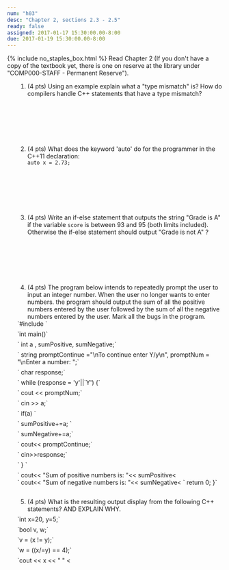 ```yaml
---
num: "h03"
desc: "Chapter 2, sections 2.3 - 2.5"
ready: false
assigned: 2017-01-17 15:30:00.00-8:00
due: 2017-01-19 15:30:00.00-8:00
---
```

{% include no_staples_box.html %}
Read Chapter 2 (If you don't have a copy of the textbook yet, there is one on reserve at the library under "COMP000-STAFF - Permanent Reserve").

<ol markdown="1">

1.	(4 pts) Using an example explain what a "type mismatch" is? How do compilers handle C++ statements that have a type mismatch?

  <div style="margin-bottom:8em"></div>

2.	(4 pts) What does the keyword 'auto' do for the programmer in the C++11 declaration: <div markdown="1"> `auto x = 2.73;`</div>
<div style="margin-bottom:8em"></div>

3. (4 pts) Write an if-else statement that outputs the string "Grade is A" if the variable `score` is between 93 and 95 (both limits included). Otherwise the if-else statement should output "Grade is not A" ?
<div style="margin-bottom:8em"></div>
 
<div class="pagebreak"></div>
<div style="margin-bottom:4em"></div>

4.	(4 pts) The program below intends to repeatedly prompt the user to input an integer number. When the user no longer wants to enter numbers. the program should output the sum of all the positive numbers entered by the user followed by the sum of all the negative numbers entered by the user.  Mark all the bugs in the program.

<div markdown="1">
`#include <iostream>`
  <div style="margin-bottom:0.5em"></div>
`int main()`
  <div style="margin-bottom:0.5em"></div>
`    int a , sumPositive, sumNegative;`
  <div style="margin-bottom:0.5em"></div>
`    string promptContinue ="\nTo continue enter Y/y\n", promptNum = "\nEnter a number: ";`
  <div style="margin-bottom:0.5em"></div>
`    char response;`
  <div style="margin-bottom:0.5em"></div>
`    while (response = 'y'||`Y') {`
  <div style="margin-bottom:0.5em"></div>
`       cout << promptNum;`
  <div style="margin-bottom:0.5em"></div>
`       cin >> a;`
  <div style="margin-bottom:0.5em"></div>
`       if(a) `
  <div style="margin-bottom:0.5em"></div>
  `          sumPositive+=a; `
  <div style="margin-bottom:0.5em"></div>
`       sumNegative+=a;`
  <div style="margin-bottom:0.5em"></div>
`       cout<< promptContinue;`
  <div style="margin-bottom:0.5em"></div>
`       cin>>response;`
  <div style="margin-bottom:0.5em"></div>
`    } `
 <div style="margin-bottom:0.5em"></div>
`    cout<< "Sum of positive numbers is: "<< sumPositive<<endl;`
 <div style="margin-bottom:0.5em"></div>
`    cout<< "Sum of negative numbers is: "<< sumNegative<<endl;`
  <div style="margin-bottom:0.5em"></div>
`    return 0; }`
</div>

<div style="margin-bottom:2em"></div>

5.	(4 pts) What is the resulting output display from the following C++ statements? AND EXPLAIN WHY.
    <div style="margin-bottom:0.5em"></div>
<div markdown="1">
`int x=20, y=5;`
  <div style="margin-bottom:0.5em"></div>
`bool v, w;`
  <div style="margin-bottom:0.5em"></div>
`v = (x != y);`
  <div style="margin-bottom:0.5em"></div>
`w = ((x/=y) == 4);`
  <div style="margin-bottom:0.5em"></div>
`cout << x << " " <<y << " "<< v << " "<< w << endl;`
</div>

<div style="margin-bottom:2em"></div>
  


</ol>
